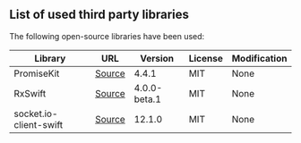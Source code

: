 ## List of used third party libraries

The following open-source libraries have been used:

| Library         | URL | Version | License     | Modification|
|-----------------|-----|---------|-------------|-------------|
| PromiseKit      |[Source](https://github.com/mxcl/PromiseKit) | 4.4.1    |MIT          | None|
| RxSwift         | [Source](https://github.com/ReactiveX/RxSwift)|4.0.0-beta.1    |MIT          | None |
| socket.io-client-swift | [Source](https://github.com/socketio/socket.io-client-swift)|12.1.0    |MIT| None|